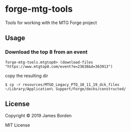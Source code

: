 # forge-mtg-tools

Tools for working with the MTG Forge project

## Usage

### Download the top 8 from an event

```
forge-mtg-tools.mtgtop8> (download-files "https://www.mtgtop8.com/event?e=23638&d=363913")
```

copy the resulting dir

```
$ cp -r resources/MTGO_Legacy_PTQ_10_11_19_dck_files ~/Library/Application\ Support/Forge/decks/constructed/
```

## License

Copyright © 2019 James Borden

MIT License
